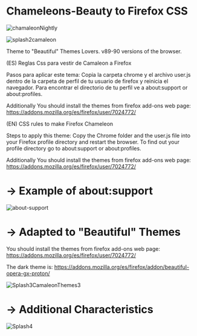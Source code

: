# Chameleons-Beauty to Firefox CSS

![chamaleonNightly](https://user-images.githubusercontent.com/22057609/138580949-25225afc-a0ae-43e6-805d-4623d5f6df30.png)

![splash2camaleon](https://user-images.githubusercontent.com/22057609/122129098-3aaf8980-cdfb-11eb-8c1c-b29d32225a90.jpg)

Theme to "Beautiful" Themes Lovers. v89-90 versions of the browser.

(ES) Reglas Css para vestir de Camaleon a Firefox

Pasos para aplicar este tema: Copia la carpeta chrome y el archivo user.js dentro de la carpeta de perfil de tu usuario de firefox y reinicia el navegador. Para encontrar el directorio de tu perfil ve a about:support or about:profiles.

Additionally You should install the themes from firefox add-ons web page: https://addons.mozilla.org/es/firefox/user/7024772/

(EN) CSS rules to make Firefox Chameleon

Steps to apply this theme: Copy the Chrome folder and the user.js file into your Firefox profile directory and restart the browser. To find out your profile directory go to about:support or about:profiles.

Additionally You should install the themes from firefox add-ons web page: https://addons.mozilla.org/es/firefox/user/7024772/

# -> Example of about:support
![about-support](https://user-images.githubusercontent.com/22057609/120349392-b372f980-c2c3-11eb-904d-b088168fd849.png)

# -> Adapted to "Beautiful" Themes

You should install the themes from firefox add-ons web page: https://addons.mozilla.org/es/firefox/user/7024772/

The dark theme is: https://addons.mozilla.org/es/firefox/addon/beautiful-opera-gx-proton/

![Splash3CamaleonThemes3](https://user-images.githubusercontent.com/22057609/122129403-a85bb580-cdfb-11eb-8699-aaba1ff4d1e4.jpg)


# -> Additional Characteristics

![Splash4](https://user-images.githubusercontent.com/22057609/122129496-c88b7480-cdfb-11eb-8cfe-9c5e3344fcfb.jpg)
